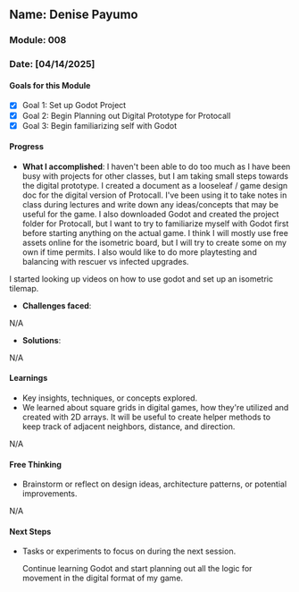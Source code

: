 <!-- Markdown Docs: https://docs.github.com/en/get-started/writing-on-github/getting-started-with-writing-and-formatting-on-github/basic-writing-and-formatting-syntax -->
## Name: Denise Payumo
### Module: 008

<!-- Repeat the below as needed-->
### Date: [04/14/2025]

#### Goals for this Module
- [x] Goal 1: Set up Godot Project
- [x] Goal 2: Begin Planning out Digital Prototype for Protocall
- [x] Goal 3: Begin familiarizing self with Godot
#### Progress
- **What I accomplished**:
I haven't been able to do too much as I have been busy with projects for other classes, but I am taking small steps towards the digital prototype. I created a document as a looseleaf / game design doc for the digital version of Protocall. I've been using it to take notes in class during lectures and write down any ideas/concepts that may be useful for the game. I also downloaded Godot and created the project folder for Protocall, but I want to try to familiarize myself with Godot first before starting anything on the actual game. I think I will mostly use free assets online for the isometric board, but I will try to create some on my own if time permits. I also would like to do more playtesting and balancing with rescuer vs infected upgrades. 

I started looking up videos on how to use godot and set up an isometric tilemap.

   <!--Your entry here or N/A if not applicable for this entry-->
- **Challenges faced**:
     <!--Your entry here or N/A if not applicable for this entry-->
N/A
- **Solutions**:
     <!--Your entry here or N/A if not applicable for this entry-->
N/A

#### Learnings
- Key insights, techniques, or concepts explored.
- We learned about square grids in digital games, how they're utilized and created with 2D arrays. It will be useful to create helper methods to keep track of adjacent neighbors, distance, and direction.
  
N/A

#### Free Thinking
- Brainstorm or reflect on design ideas, architecture patterns, or potential improvements.
    <!--Your entry here or N/A if not applicable for this entry-->
N/A

#### Next Steps
- Tasks or experiments to focus on during the next session.
   <!--Your entry here or N/A if not applicable for this entry-->

  Continue learning Godot and start planning out all the logic for movement in the digital format of my game.
